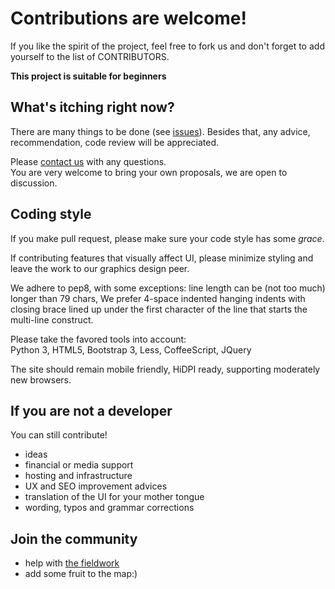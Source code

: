 Contributions are welcome!
==========================

If you like the spirit of the project, feel free to fork us and don't forget to add yourself
to the list of CONTRIBUTORS.

**This project is suitable for beginners** 

## What's itching right now?

There are many things to be done (see [issues](https://github.com/jsmesami/naovoce/issues/)).
Besides that, any advice, recommendation, code review will be appreciated.

Please [contact us](mailto:software@na-ovoce.cz) with any questions.  
You are very welcome to bring your own proposals, we are open to discussion.

## Coding style

If you make pull request, please make sure your code style has some _grace_.

If contributing features that visually affect UI, please minimize styling and leave 
the work to our graphics design peer.

We adhere to pep8, with some exceptions: line length can be (not too much) longer than 79 chars,
We prefer 4-space indented hanging indents with closing brace lined up under the first 
character of the line that starts the multi-line construct.

Please take the favored tools into account:  
Python 3, HTML5, Bootstrap 3, Less, CoffeeScript, JQuery

The site should remain mobile friendly, HiDPI ready, supporting moderately new browsers.

## If you are not a developer

You can still contribute!

* ideas
* financial or media support
* hosting and infrastructure
* UX and SEO improvement advices
* translation of the UI for your mother tongue
* wording, typos and grammar corrections

## Join the community

* help with [the fieldwork](https://na-ovoce.cz/cs/podporte-nas/)
* add some fruit to the map:)
